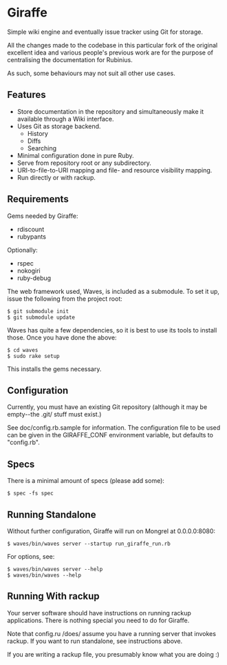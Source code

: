 Giraffe
=========

Simple wiki engine and eventually issue tracker using Git for storage.

All the changes made to the codebase in this particular fork of
the original excellent idea and various people's previous work
are for the purpose of centralising the documentation for Rubinius.

As such, some behaviours may not suit all other use cases.


 Features
----------

- Store documentation in the repository and simultaneously
  make it available through a Wiki interface.
- Uses Git as storage backend.
  - History
  - Diffs
  - Searching
- Minimal configuration done in pure Ruby.
- Serve from repository root or any subdirectory.
- URI-to-file-to-URI mapping and file- and resource visibility mapping.
- Run directly or with rackup.


 Requirements
--------------

Gems needed by Giraffe:

- rdiscount
- rubypants

Optionally:

- rspec
- nokogiri
- ruby-debug

The web framework used, Waves, is included as a submodule.
To set it up, issue the following from the project root:

    $ git submodule init
    $ git submodule update

Waves has quite a few dependencies, so it is best to use
its tools to install those. Once you have done the above:

    $ cd waves
    $ sudo rake setup

This installs the gems necessary.


 Configuration
---------------

Currently, you must have an existing Git repository (although
it may be empty--the .git/ stuff must exist.)

See doc/config.rb.sample for information. The configuration
file to be used can be given in the GIRAFFE_CONF environment
variable, but defaults to "config.rb".


 Specs
-------

There is a minimal amount of specs (please add some):

    $ spec -fs spec


 Running Standalone
--------------------

Without further configuration, Giraffe will run on Mongrel
at 0.0.0.0:8080:

    $ waves/bin/waves server --startup run_giraffe_run.rb

For options, see:

    $ waves/bin/waves server --help
    $ waves/bin/waves --help


 Running With rackup
---------------------

Your server software should have instructions on running rackup
applications. There is nothing special you need to do for Giraffe.

Note that config.ru /does/ assume you have a running server that
invokes rackup. If you want to run standalone, see instructions
above.

If you are writing a rackup file, you presumably know
what you are doing :)

